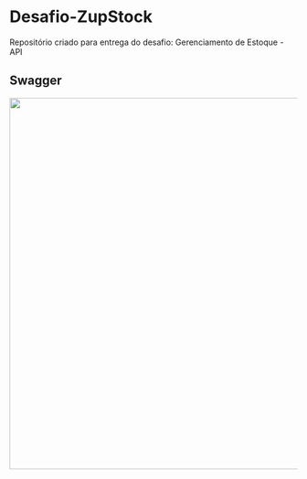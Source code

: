 # Desafio-ZupStock
Repositório criado para entrega do desafio: Gerenciamento de Estoque - API

## Swagger
<img src="./stock/src/main/resources/img/swagger.png" width="650">
